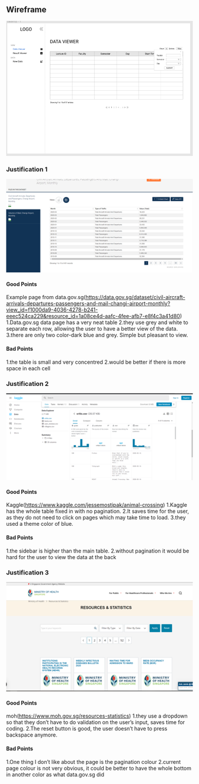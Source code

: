 ## Wireframe
![Justificaiton1](assets/wireframe.PNG)
### Justification 1
![Justificaiton1](assets/datagovsg.PNG)
#### Good Points
Example page from data.gov.sg(https://data.gov.sg/dataset/civil-aircraft-arrivals-departures-passengers-and-mail-changi-airport-monthly?view_id=f1000da9-4036-4278-b241-eeec524ca229&resource_id=1a08ce4d-aafc-4fee-afb7-e8f4c3a41d80)
1.Data.gov.sg data page has a very neat table
2.they use grey and white to separate each row, allowing the user to have a better view of the data. 
3.there are only two color-dark blue and grey. Simple but pleasant to view.
#### Bad Points
1.the table is small and very concentred
2.would be better if there is more space in each cell
### Justification 2
![Justificaiton2](assets/kaggle.PNG)
#### Good Points
Kaggle(https://www.kaggle.com/jessemostipak/animal-crossing)
1.Kaggle has the whole table fixed in with no pagination. 
2.It saves time for the user, as they do not need to click on pages which may take time to load. 
3.they used a theme color of blue.
#### Bad Points
1.the sidebar is higher than the main table.
2.without pagination it would be hard for the user to view the data at the back
### Justification 3
![Justificaiton3](assets/moh.PNG)
#### Good Points
moh(https://www.moh.gov.sg/resources-statistics)
 1.they use a dropdown so that they don’t have to do validation on the user’s input, saves time for coding. 
 2.The reset button is good, the user doesn’t have to press backspace anymore.
 #### Bad Points
 1.One thing I don’t like about the page is the pagination colour
 2.current page colour is not very obvious, it could be better to have the whole bottom in another color as what data.gov.sg did

